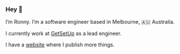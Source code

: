 ### Hey 👋

I’m Ronny. I’m a software engineer based in Melbourne, 🇦🇺 Australia.

I currently work at [GetSetUp] as a lead engineer.

I have a [website] where I publish more things.

[GetSetUp]: https://www.getsetup.io
[website]: https://ronny.haryan.to

<!--
**ronny/ronny** is a ✨ _special_ ✨ repository because its `README.md` (this file) appears on your GitHub profile.

Here are some ideas to get you started:

- 🔭 I’m currently working on ...
- 🌱 I’m currently learning ...
- 👯 I’m looking to collaborate on ...
- 🤔 I’m looking for help with ...
- 💬 Ask me about ...
- 📫 How to reach me: ...
- 😄 Pronouns: ...
- ⚡ Fun fact: ...
-->
